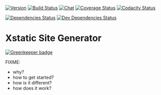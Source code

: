 [![Version][npm-img]][npm-url]
[![Build Status][travis-img]][travis-url]
[![Chat][gitter-img]][gitter-url]
[![Coverage Status][coveralls-img]][coveralls-url]
[![Codacity Status][codacity-img]][codacity-url]

[![Dependencies Status][deps-img]][deps-url]
[![Dev Dependencies Status][dev-deps-img]][dev-deps-url]

# Xstatic Site Generator

[![Greenkeeper badge](https://badges.greenkeeper.io/tcurdt/xstatic.svg)](https://greenkeeper.io/)

FIXME:

- why?
- how to get started?
- how is it different?
- how does it work?

[npm-img]:       http://img.shields.io/npm/v/tcurdt-xstatic.svg?style=flat-square
[npm-url]:       https://npmjs.org/package/tcurdt-xstatic
[travis-img]:    http://img.shields.io/travis/tcurdt/xstatic.svg?style=flat-square
[travis-url]:    https://travis-ci.org/tcurdt/xstatic
[deps-img]:      https://david-dm.org/tcurdt/xstatic.svg
[deps-url]:      https://david-dm.org/tcurdt/xstatic
[dev-deps-img]:  https://david-dm.org/tcurdt/xstatic/dev-status.svg
[dev-deps-url]:  https://david-dm.org/tcurdt/xstatic#info=devDependencies
[downloads-img]: http://img.shields.io/npm/dm/tcurdt-xstatic.svg?style=flat-square
[gitter-img]:    https://img.shields.io/gitter/room/badges/shields.svg
[gitter-url]:    https://gitter.im/tcurdt/xstatic?utm_source=badge&utm_medium=badge&utm_campaign=github-badge&utm_content=badge
[coveralls-img]: https://coveralls.io/repos/tcurdt/xstatic/badge.svg?branch=master&service=github
[coveralls-url]: https://coveralls.io/github/tcurdt/xstatic?branch=master
[codecov-img]:   https://codecov.io/github/tcurdt/xstatic/coverage.svg?branch=master
[codecov-url]:   https://codecov.io/github/tcurdt/xstatic?branch=master
[codacity-img]:  https://api.codacy.com/project/badge/grade/79c5a186b08a4e21b5f666f78cfd94df
[codacity-url]:  https://www.codacy.com/app/tcurdt/xstatic
